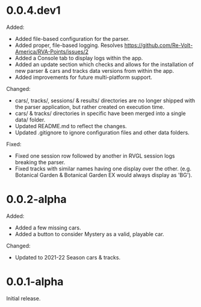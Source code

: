 0.0.4.dev1
===
Added:
- Added file-based configuration for the parser.
- Added proper, file-based logging. Resolves https://github.com/Re-Volt-America/RVA-Points/issues/2
- Added a Console tab to display logs within the app.
- Added an update section which checks and allows for the installation of new parser & cars and tracks data versions from within the app.
- Added improvements for future multi-platform support.

Changed:
- cars/, tracks/, sessions/ & results/ directories are no longer shipped with the parser application, but rather created on execution time.
- cars/ & tracks/ directories in specific have been merged into a single data/ folder.
- Updated README.md to reflect the changes.
- Updated .gitignore to ignore configuration files and other data folders.

Fixed:
- Fixed one session row followed by another in RVGL session logs breaking the parser.
- Fixed tracks with similar names having one display over the other. (e.g. Botanical Garden & Botanical Garden EX would always display as 'BG').

0.0.2-alpha
===
Added:
- Added a few missing cars.
- Added a button to consider Mystery as a valid, playable car.

Changed:
- Updated to 2021-22 Season cars & tracks.

0.0.1-alpha
===
Initial release.
